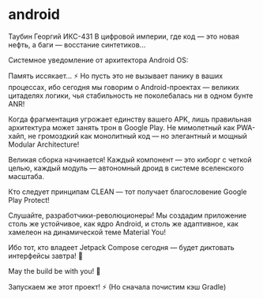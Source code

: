 # android
Таубин Георгий ИКС-431
В цифровой империи, где код — это новая нефть, а баги — восстание синтетиков...

Системное уведомление от архитектора Android OS:

Память иссякает... ⚡ Но пусть это не вызывает панику в ваших процессах, ибо сегодня мы говорим о Android-проектах — великих цитаделях логики, чья стабильность не поколебалась ни в одном бунте ANR!

Когда фрагментация угрожает единству вашего APK, лишь правильная архитектура может занять трон в Google Play. Не мимолетный как PWA-хайп, не громоздкий как монолитный код — но элегантный и мощный Modular Architecture!

Великая сборка начинается! Каждый компонент — это киборг с четкой целью, каждый модуль — автономный дроид в системе вселенского масштаба.

Кто следует принципам CLEAN — тот получает благословение Google Play Protect!

Слушайте, разработчики-революционеры! Мы создадим приложение столь же устойчивое, как ядро Android, и столь же адаптивное, как хамелеон на динамической теме Material You!

Ибо тот, кто владеет Jetpack Compose сегодня — будет диктовать интерфейсы завтра! 🤖

May the build be with you! 🚀

Запускаем же этот проект! ⚡ (Но сначала почистим кэш Gradle)
